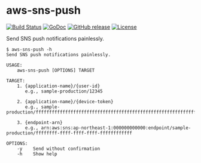 aws-sns-push
============

[![Build Status](https://travis-ci.org/creasty/aws-sns-push.svg?branch=master)](https://travis-ci.org/creasty/aws-sns-push)
[![GoDoc](https://godoc.org/github.com/creasty/aws-sns-push?status.svg)](https://godoc.org/github.com/creasty/aws-sns-push)
[![GitHub release](https://img.shields.io/github/release/creasty/aws-sns-push.svg)](https://github.com/creasty/aws-sns-push/releases)
[![License](https://img.shields.io/github/license/creasty/aws-sns-push.svg)](./LICENSE)

Send SNS push notifications painlessly.


```sh-session
$ aws-sns-push -h
Send SNS push notifications painlessly.

USAGE:
    aws-sns-push [OPTIONS] TARGET

TARGET:
    1. {application-name}/{user-id}
       e.g., sample-production/12345

    2. {application-name}/{device-token}
       e.g., sample-production/ffffffffffffffffffffffffffffffffffffffffffffffffffffffffffffffff

    3. {endpoint-arn}
       e.g., arn:aws:sns:ap-northeast-1:000000000000:endpoint/sample-production/ffffffff-ffff-ffff-ffff-ffffffffffff

OPTIONS:
    -y    Send without confirmation
    -h    Show help
```
